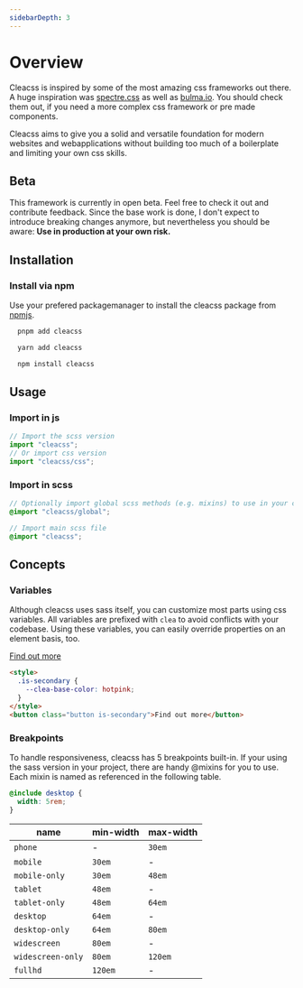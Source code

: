 ```yaml
---
sidebarDepth: 3
---
```


# Overview

Cleacss is inspired by some of the most amazing css frameworks out there. A huge inspiration was [spectre.css](https://picturepan2.github.io/spectre/index.html) as well as [bulma.io](https://bulma.io). You should check them out, if you need a more complex css framework or pre made components.

Cleacss aims to give you a solid and versatile foundation for modern websites and webapplications without building too much of a boilerplate and limiting your own css skills.

## Beta

This framework is currently in open beta. Feel free to check it out and contribute feedback. Since the base work is done, I don't expect to introduce breaking changes anymore, but nevertheless you should be aware: **Use in production at your own risk.**

## Installation

### Install via npm

Use your prefered packagemanager to install the cleacss package from [npmjs](https://npmjs.com).

```bash
  pnpm add cleacss
```

```bash
  yarn add cleacss
```

```bash
  npm install cleacss
```

## Usage

### Import in js

```js
// Import the scss version
import "cleacss";
// Or import css version
import "cleacss/css";
```

### Import in scss

```scss
// Optionally import global scss methods (e.g. mixins) to use in your code
@import "cleacss/global";

// Import main scss file
@import "cleacss";
```

## Concepts

### Variables

Although cleacss uses sass itself, you can customize most parts using css variables. All variables are prefixed with `clea` to avoid conflicts with your codebase. Using these variables, you can easily override properties on an element basis, too.

<style>
  .is-secondary {
    --clea-base-color: hotpink;
  }
</style>

<a class="button is-secondary" href="/guide/variables/sizes.html#sizes">Find out more</a>

```html
<style>
  .is-secondary {
    --clea-base-color: hotpink;
  }
</style>
<button class="button is-secondary">Find out more</button>
```

### Breakpoints

To handle responsiveness, cleacss has 5 breakpoints built-in. If your using the sass version in your project, there are handy @mixins for you to use. Each mixin is named as referenced in the following table.

```scss
@include desktop {
  width: 5rem;
}
```

| name              | min-width | max-width |
| ----------------- | --------- | --------- |
| `phone`           | -         | `30em`    |
| `mobile`          | `30em`    | -         |
| `mobile-only`     | `30em`    | `48em`    |
| `tablet`          | `48em`    | -         |
| `tablet-only`     | `48em`    | `64em`    |
| `desktop`         | `64em`    | -         |
| `desktop-only`    | `64em`    | `80em`    |
| `widescreen`      | `80em`    | -         |
| `widescreen-only` | `80em`    | `120em`   |
| `fullhd`          | `120em`   | -         |
